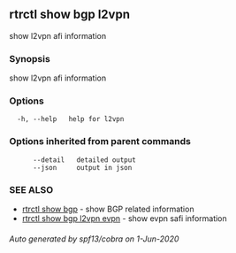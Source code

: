 ## rtrctl show bgp l2vpn

show l2vpn afi information

### Synopsis


show l2vpn afi information

### Options

```
  -h, --help   help for l2vpn
```

### Options inherited from parent commands

```
      --detail   detailed output
      --json     output in json
```

### SEE ALSO
* [rtrctl show bgp](rtrctl_show_bgp.md)	 - show BGP related information
* [rtrctl show bgp l2vpn evpn](rtrctl_show_bgp_l2vpn_evpn.md)	 - show evpn safi information

###### Auto generated by spf13/cobra on 1-Jun-2020

